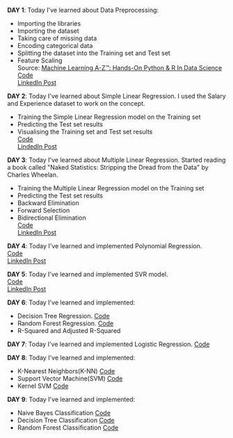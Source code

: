 
**DAY 1**: 
Today I've learned about Data Preprocessing:
* Importing the libraries
* Importing the dataset
* Taking care of missing data
* Encoding categorical data
* Splitting the dataset into the Training set and Test set
* Feature Scaling\
Source: [Machine Learning A-Z™: Hands-On Python & R In Data Science](https://www.udemy.com/course/machinelearning/)\
[Code](https://colab.research.google.com/drive/1qSchD6OhY0AaqH_LHpk6tifsQMsokEsg?usp=sharing)\
[LinkedIn Post](https://www.linkedin.com/posts/naveen-malla_100daysofmlcode-machinelearning-datascience-activity-6702256267097968641-rxEO)

**DAY 2**:
Today I've learned about Simple Linear Regression. I used the Salary and Experience dataset to work on the concept.
* Training the Simple Linear Regression model on the Training set
* Predicting the Test set results
* Visualising the Training set and Test set results\
[Code](https://colab.research.google.com/drive/1rXXJO-mQ5LAslTiIxkvFYDSybuB8BEnI?usp=sharing)\
[LindedIn Post](https://www.linkedin.com/posts/naveen-malla_google-colaboratory-activity-6702620874555633664-Vy72)

**DAY 3**:
Today I've learned about Multiple Linear Regression. Started reading a book called "Naked Statistics: Stripping the Dread from the Data" by Charles Wheelan.
* Training the Multiple Linear Regression model on the Training set
* Predicting the Test set results
* Backward Elimination
* Forward Selection
* Bidirectional Elimination\
[Code](https://colab.research.google.com/drive/1rkQpg4QM10wMgXXSzElkrKuY3vyxuOBK?usp=sharing)\
[LinkedIn Post](https://www.linkedin.com/posts/naveen-malla_100daysofmlcode-machinelearning-datascience-activity-6702964440360480768-iKxO)

**DAY 4**:
Today I've learned and implemented Polynomial Regression.\
[Code](https://colab.research.google.com/drive/1OaFCjfd44nhhk7Ht1I4bYwkq65AuRGu0?usp=sharing)\
[LinkedIn Post](https://www.linkedin.com/posts/naveen-malla_google-colaboratory-activity-6703330580492382208-0bAF)

**DAY 5**:
Today I've learned and implemented SVR model.\
[Code](https://colab.research.google.com/drive/12g_s1rm_clpv7xxOt2EBPUC7oYqjaBCQ?usp=sharing)\
[LinkedIn Post](https://www.linkedin.com/posts/naveen-malla_google-colaboratory-activity-6703672520643624960-OCH5)

**DAY 6**:
Today I've learned and implemented:
* Decision Tree Regression. [Code](https://colab.research.google.com/drive/1GX74BOY4i-BHEpUYG9qapGgZ27V0soAW?usp=sharing)
* Random Forest Regression. [Code](https://colab.research.google.com/drive/1rY5P-Jnpp0S_TCSA2A3-xqrIXTOHFBqX?usp=sharing)
* R-Squared and Adjusted R-Squared

**DAY 7**:
Today I've learned and implemented Logistic Regression. [Code](https://colab.research.google.com/drive/1I2NO3yb4hc0Wz5T0o4pn3dODnmDnPtXs?usp=sharing)

**DAY 8**:
Today I've learned and implemented:
* K-Nearest Neighbors(K-NN) [Code](https://colab.research.google.com/drive/1AgCQuk0BCH5rB3OGuMabtrRG0xwb74Qs?usp=sharing)
* Support Vector Machine(SVM) [Code](https://colab.research.google.com/drive/10QSWjJg3CikeDah1rmlDmL6SWYTPRJcm?usp=sharing)
* Kernel SVM [Code](https://colab.research.google.com/drive/1QqnUTvGvAfj6hHzEAAat7AcoeckraaEn?usp=sharing)

**DAY 9**:
Today I've learned and implemented:
* Naive Bayes Classification [Code](https://colab.research.google.com/drive/1iOkoeYNJz7amAvmiBKN95peDSZnN0lNW?usp=sharing)
* Decision Tree Classification [Code](https://colab.research.google.com/drive/1MuST_MLDwJsIiq37zIg-pQL7iHfDeMjE?usp=sharing)
* Random Forest Classification [Code](https://colab.research.google.com/drive/1xowoo0YZw1-pgSCB9TDiAulJI-n_TKTp?usp=sharing)
